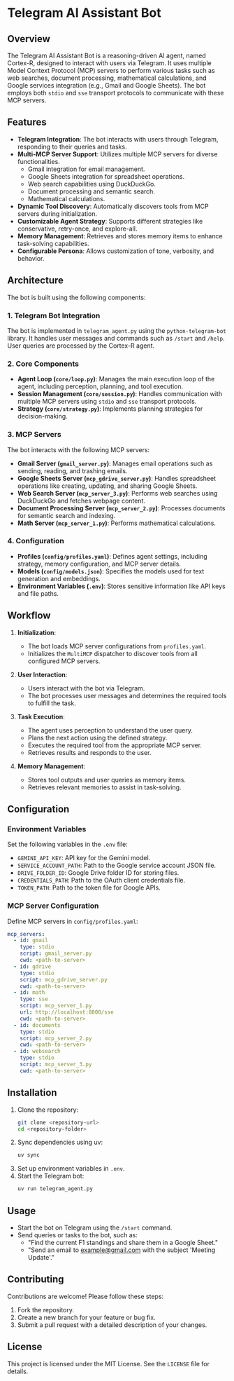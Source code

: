 # Telegram AI Assistant Bot

## Overview
The Telegram AI Assistant Bot is a reasoning-driven AI agent, named Cortex-R, designed to interact with users via Telegram. It uses multiple Model Context Protocol (MCP) servers to perform various tasks such as web searches, document processing, mathematical calculations, and Google services integration (e.g., Gmail and Google Sheets). The bot employs both `stdio` and `sse` transport protocols to communicate with these MCP servers.

## Features
- **Telegram Integration**: The bot interacts with users through Telegram, responding to their queries and tasks.
- **Multi-MCP Server Support**: Utilizes multiple MCP servers for diverse functionalities.
  - Gmail integration for email management.
  - Google Sheets integration for spreadsheet operations.
  - Web search capabilities using DuckDuckGo.
  - Document processing and semantic search.
  - Mathematical calculations.
- **Dynamic Tool Discovery**: Automatically discovers tools from MCP servers during initialization.
- **Customizable Agent Strategy**: Supports different strategies like conservative, retry-once, and explore-all.
- **Memory Management**: Retrieves and stores memory items to enhance task-solving capabilities.
- **Configurable Persona**: Allows customization of tone, verbosity, and behavior.

## Architecture
The bot is built using the following components:

### 1. **Telegram Bot Integration**
The bot is implemented in `telegram_agent.py` using the `python-telegram-bot` library. It handles user messages and commands such as `/start` and `/help`. User queries are processed by the Cortex-R agent.

### 2. **Core Components**
- **Agent Loop (`core/loop.py`)**: Manages the main execution loop of the agent, including perception, planning, and tool execution.
- **Session Management (`core/session.py`)**: Handles communication with multiple MCP servers using `stdio` and `sse` transport protocols.
- **Strategy (`core/strategy.py`)**: Implements planning strategies for decision-making.

### 3. **MCP Servers**
The bot interacts with the following MCP servers:
- **Gmail Server (`gmail_server.py`)**: Manages email operations such as sending, reading, and trashing emails.
- **Google Sheets Server (`mcp_gdrive_server.py`)**: Handles spreadsheet operations like creating, updating, and sharing Google Sheets.
- **Web Search Server (`mcp_server_3.py`)**: Performs web searches using DuckDuckGo and fetches webpage content.
- **Document Processing Server (`mcp_server_2.py`)**: Processes documents for semantic search and indexing.
- **Math Server (`mcp_server_1.py`)**: Performs mathematical calculations.

### 4. **Configuration**
- **Profiles (`config/profiles.yaml`)**: Defines agent settings, including strategy, memory configuration, and MCP server details.
- **Models (`config/models.json`)**: Specifies the models used for text generation and embeddings.
- **Environment Variables (`.env`)**: Stores sensitive information like API keys and file paths.

## Workflow
1. **Initialization**:
   - The bot loads MCP server configurations from `profiles.yaml`.
   - Initializes the `MultiMCP` dispatcher to discover tools from all configured MCP servers.

2. **User Interaction**:
   - Users interact with the bot via Telegram.
   - The bot processes user messages and determines the required tools to fulfill the task.

3. **Task Execution**:
   - The agent uses perception to understand the user query.
   - Plans the next action using the defined strategy.
   - Executes the required tool from the appropriate MCP server.
   - Retrieves results and responds to the user.

4. **Memory Management**:
   - Stores tool outputs and user queries as memory items.
   - Retrieves relevant memories to assist in task-solving.

## Configuration
### Environment Variables
Set the following variables in the `.env` file:
- `GEMINI_API_KEY`: API key for the Gemini model.
- `SERVICE_ACCOUNT_PATH`: Path to the Google service account JSON file.
- `DRIVE_FOLDER_ID`: Google Drive folder ID for storing files.
- `CREDENTIALS_PATH`: Path to the OAuth client credentials file.
- `TOKEN_PATH`: Path to the token file for Google APIs.

### MCP Server Configuration
Define MCP servers in `config/profiles.yaml`:
```yaml
mcp_servers:
  - id: gmail
    type: stdio
    script: gmail_server.py
    cwd: <path-to-server>
  - id: gdrive
    type: stdio
    script: mcp_gdrive_server.py
    cwd: <path-to-server>
  - id: math
    type: sse
    script: mcp_server_1.py
    url: http://localhost:8000/sse
    cwd: <path-to-server>
  - id: documents
    type: stdio
    script: mcp_server_2.py
    cwd: <path-to-server>
  - id: websearch
    type: stdio
    script: mcp_server_3.py
    cwd: <path-to-server>
```

## Installation
1. Clone the repository:
   ```bash
   git clone <repository-url>
   cd <repository-folder>
   ```
2. Sync dependencies using uv:
   ```bash
   uv sync
   ```
3. Set up environment variables in `.env`.
4. Start the Telegram bot:
   ```bash
   uv run telegram_agent.py
   ```

## Usage
- Start the bot on Telegram using the `/start` command.
- Send queries or tasks to the bot, such as:
  - "Find the current F1 standings and share them in a Google Sheet."
  - "Send an email to example@gmail.com with the subject 'Meeting Update'."

## Contributing
Contributions are welcome! Please follow these steps:
1. Fork the repository.
2. Create a new branch for your feature or bug fix.
3. Submit a pull request with a detailed description of your changes.

## License
This project is licensed under the MIT License. See the `LICENSE` file for details.